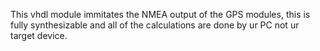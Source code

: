 This vhdl module immitates the NMEA output of the GPS modules, this is fully synthesizable and all of the calculations are done by ur PC not ur target device.  
